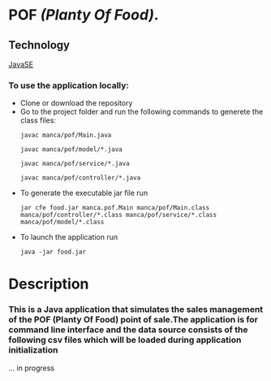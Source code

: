 # POF *(Planty Of Food)*.
## Technology
[JavaSE ](https://www.oracle.com/java/technologies/java-se-glance.html)  
### To use the application locally:
- Clone or download the repository
- Go to the project folder and run the following commands to generete the class files:
  ```
  javac manca/pof/Main.java
  ```
  ```
  javac manca/pof/model/*.java
  ```
  ```
  javac manca/pof/service/*.java
  ```
  ```
  javac manca/pof/controller/*.java
  ```
- To generate the executable jar file run
  ```
  jar cfe food.jar manca.pof.Main manca/pof/Main.class manca/pof/controller/*.class manca/pof/service/*.class manca/pof/model/*.class
  ```
- To launch the application run
  ```
  java -jar food.jar
  ```
# Description
### This is  a Java application that simulates the sales management of the POF (Planty Of Food) point of sale.The application is for command line interface and the data source consists of the following csv files which will be loaded during application initialization
... in progress
